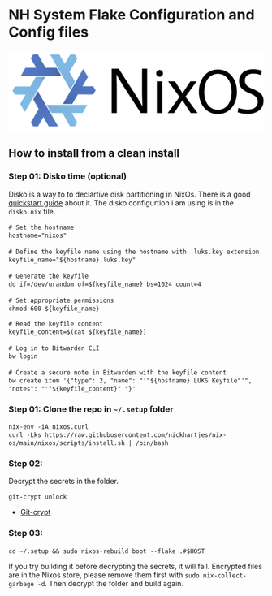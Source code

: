 # NH System Flake Configuration and Config files
![NixOs](./doc/NixOS.svg)

## How to install from a clean install

### Step 01: Disko time (optional)
Disko is a way to to declartive disk partitioning in NixOs.
There is a good [quickstart guide](https://github.com/nix-community/disko/blob/master/docs/quickstart.md) about it. The disko configurtion i am using is in the `disko.nix` file.

```shell
# Set the hostname
hostname="nixos"

# Define the keyfile name using the hostname with .luks.key extension
keyfile_name="${hostname}.luks.key"

# Generate the keyfile
dd if=/dev/urandom of=${keyfile_name} bs=1024 count=4

# Set appropriate permissions
chmod 600 ${keyfile_name}
```


```shell
# Read the keyfile content
keyfile_content=$(cat ${keyfile_name})

# Log in to Bitwarden CLI
bw login

# Create a secure note in Bitwarden with the keyfile content
bw create item '{"type": 2, "name": "'"${hostname} LUKS Keyfile"'", "notes": "'"${keyfile_content}"'"}'
```


### Step 01: Clone the repo in `~/.setup` folder
```shell
nix-env -iA nixos.curl
curl -Lks https://raw.githubusercontent.com/nickhartjes/nix-os/main/nixos/scripts/install.sh | /bin/bash
```

### Step 02:
Decrypt the secrets in the folder.
```shell
git-crypt unlock
```
- [Git-crypt](https://www.agwa.name/projects/git-crypt/)


### Step 03:
```shell
cd ~/.setup && sudo nixos-rebuild boot --flake .#$HOST
```
If you try building it before decrypting the secrets, it will fail. Encrypted files are in the Nixos store, please remove them first with `sudo nix-collect-garbage -d`. Then decrypt the folder and build again.

